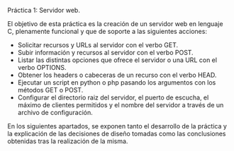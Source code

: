 Práctica 1: Servidor web.

El objetivo de esta práctica es la creación de un servidor web en lenguaje C, plenamente funcional y que de soporte a las siguientes acciones: 
* Solicitar recursos y URLs al servidor con el verbo GET.
* Subir información y recursos al servidor con el verbo POST.
* Listar las distintas opciones que ofrece el servidor o una URL con el verbo OPTIONS.
* Obtener los headers o cabeceras de un recurso con el verbo HEAD.
* Ejecutar un script en python o php pasando los argumentos con los métodos GET o POST.
* Configurar el directorio raiz del servidor, el puerto de escucha, el máximo de clientes permitidos y el nombre del servidor a través de un archivo de configuración.

En los siguientes apartados, se exponen tanto el desarrollo de la práctica y la explicación de las decisiones de diseño tomadas como las conclusiones obtenidas tras la realización de la misma.
